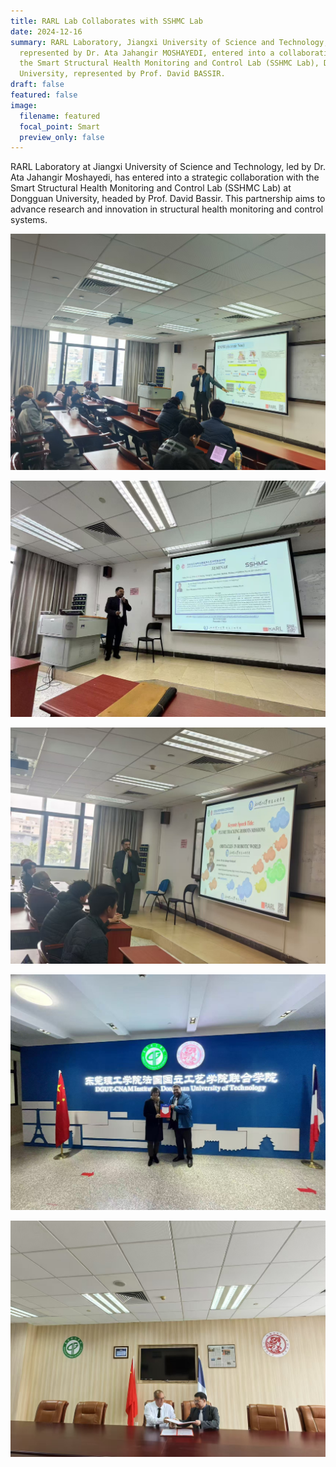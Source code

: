```yaml
---
title: RARL Lab Collaborates with SSHMC Lab
date: 2024-12-16
summary: RARL Laboratory, Jiangxi University of Science and Technology,
  represented by Dr. Ata Jahangir MOSHAYEDI, entered into a collaboration with
  the Smart Structural Health Monitoring and Control Lab (SSHMC Lab), Dongguan
  University, represented by Prof. David BASSIR.
draft: false
featured: false
image:
  filename: featured
  focal_point: Smart
  preview_only: false
---
```

RARL Laboratory at Jiangxi University of Science and Technology, led by Dr. Ata Jahangir Moshayedi, has entered into a strategic collaboration with the Smart Structural Health Monitoring and Control Lab (SSHMC Lab) at Dongguan University, headed by Prof. David Bassir. This partnership aims to advance research and innovation in structural health monitoring and control systems.



![](Image_20241227131624.jpg)

![](Image_20241227131648.jpg)

![](Image_20241227131702.jpg)

![](Image_20241227131708.jpg)

![](Image_20241227131730.jpg)

